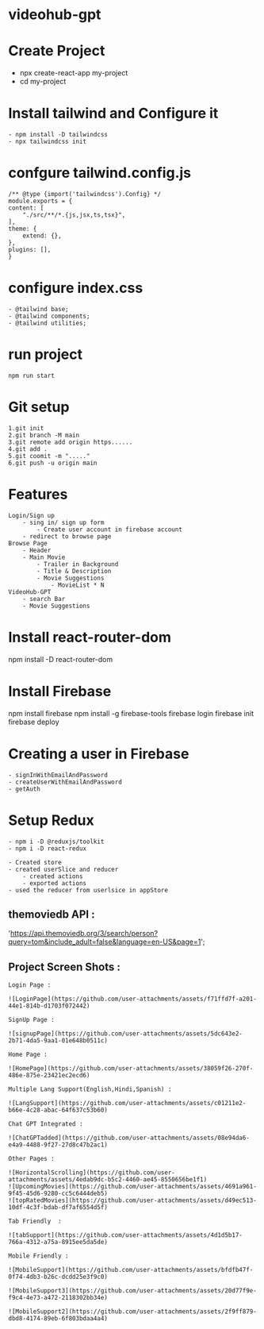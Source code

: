 # videohub-gpt

# Create Project

-   npx create-react-app my-project
-   cd my-project

# Install tailwind and Configure it

    - npm install -D tailwindcss
    - npx tailwindcss init

# confgure tailwind.config.js

    /** @type {import('tailwindcss').Config} */
    module.exports = {
    content: [
        "./src/**/*.{js,jsx,ts,tsx}",
    ],
    theme: {
        extend: {},
    },
    plugins: [],
    }

# configure index.css

    - @tailwind base;
    - @tailwind components;
    - @tailwind utilities;

# run project

    npm run start

# Git setup

    1.git init
    2.git branch -M main
    3.git remote add origin https......
    4.git add .
    5.git coomit -m "....."
    6.git push -u origin main

# Features

    Login/Sign up
        - sing in/ sign up form
            - Create user account in firebase account
        - redirect to browse page
    Browse Page
        - Header
        - Main Movie
            - Trailer in Background
            - Title & Description
            - Movie Suggestions
                - MovieList * N
    VideoHub-GPT
        - search Bar
        - Movie Suggestions

# Install react-router-dom

npm install -D react-router-dom

# Install Firebase

npm install firebase
npm install -g firebase-tools
firebase login
firebase init
firebase deploy

# Creating a user in Firebase

    - signInWithEmailAndPassword
    - createUserWithEmailAndPassword
    - getAuth

# Setup Redux

    - npm i -D @reduxjs/toolkit
    - npm i -D react-redux

    - Created store
    - created userSlice and reducer
        - created actions
        - exported actions
    - used the reducer from userlsice in appStore

## themoviedb API :

'https://api.themoviedb.org/3/search/person?query=tom&include_adult=false&language=en-US&page=1';

## Project Screen Shots :

    Login Page : 
    
    ![LoginPage](https://github.com/user-attachments/assets/f71ffd7f-a201-44e1-814b-d1703f072442)

    SignUp Page : 
    
    ![signupPage](https://github.com/user-attachments/assets/5dc643e2-2b71-4da5-9aa1-01e648b0511c)

    Home Page :
    
    ![HomePage](https://github.com/user-attachments/assets/38059f26-270f-486e-875e-23421ec2ecd6)

    Multiple Lang Support(English,Hindi,Spanish) :
    
    ![LangSupport](https://github.com/user-attachments/assets/c01211e2-b66e-4c28-abac-64f637c53b60)

    Chat GPT Integrated :
    
    ![ChatGPTadded](https://github.com/user-attachments/assets/08e94da6-e4a9-4488-9f27-27d8c47b2ac1)

    Other Pages :
    
    ![HorizontalScrolling](https://github.com/user-attachments/assets/4edab9dc-b5c2-4460-ae45-8550656be1f1)
    ![UpcomingMovies](https://github.com/user-attachments/assets/4691a961-9f45-45d6-9280-cc5c6444deb5)
    ![topRatedMovies](https://github.com/user-attachments/assets/d49ec513-10df-4c3f-bdab-df7af6554d5f)

    Tab Friendly  :
    
    ![tabSupport](https://github.com/user-attachments/assets/4d1d5b17-766a-4312-a75a-8915ee5da5de)
    
    Mobile Friendly : 
    
    ![MobileSupport](https://github.com/user-attachments/assets/bfdfb47f-0f74-4db3-b26c-dcdd25e3f9c0)
    
    ![MobileSupport3](https://github.com/user-attachments/assets/20d77f9e-f9c4-4e73-a472-2118302bb34e)
    
    ![MobileSupport2](https://github.com/user-attachments/assets/2f9ff879-dbd8-4174-89eb-6f803bdaa4a4)




    
